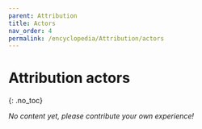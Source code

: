 ```yaml
---
parent: Attribution
title: Actors
nav_order: 4
permalink: /encyclopedia/Attribution/actors
---
```


# Attribution actors
{: .no_toc}

_No content yet, please contribute your own experience!_
